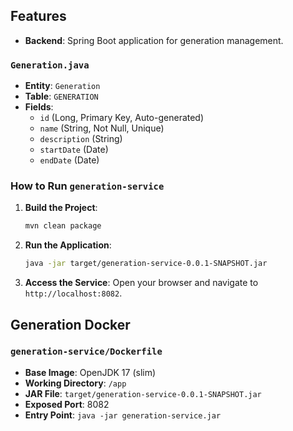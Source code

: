 ## Features
- **Backend**: Spring Boot application for generation management.

### `Generation.java`
- **Entity**: `Generation`
- **Table**: `GENERATION`
- **Fields**:
    - `id` (Long, Primary Key, Auto-generated)
    - `name` (String, Not Null, Unique)
    - `description` (String)
    - `startDate` (Date)
    - `endDate` (Date)

### How to Run `generation-service`

1. **Build the Project**:
   ```sh
   mvn clean package
   ```

2. **Run the Application**:
   ```sh
   java -jar target/generation-service-0.0.1-SNAPSHOT.jar
   ```

3. **Access the Service**:
   Open your browser and navigate to `http://localhost:8082`.

## Generation Docker

### `generation-service/Dockerfile`
- **Base Image**: OpenJDK 17 (slim)
- **Working Directory**: `/app`
- **JAR File**: `target/generation-service-0.0.1-SNAPSHOT.jar`
- **Exposed Port**: 8082
- **Entry Point**: `java -jar generation-service.jar`